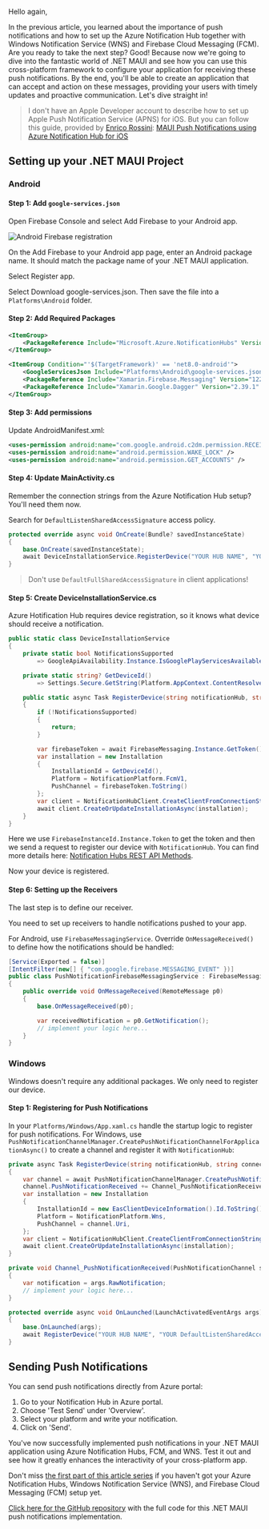 Hello again,

In the previous article, you learned about the importance of push notifications and how to set up the Azure Notification Hub together with Windows Notification Service (WNS) and Firebase Cloud Messaging (FCM). Are you ready to take the next step? Good! Because now we're going to dive into the fantastic world of .NET MAUI and see how you can use this cross-platform framework to configure your application for receiving these push notifications. By the end, you'll be able to create an application that can accept and action on these messages, providing your users with timely updates and proactive communication. Let's dive straight in!

> I don't have an Apple Developer account to describe how to set up Apple Push Notification Service (APNS) for iOS. But you can follow this guide, provided by [Enrico Rossini](https://github.com/erossini): [MAUI Push Notifications using Azure Notification Hub for iOS](https://puresourcecode.com/dotnet/maui/maui-push-notifications-using-azure-notification-hub-for-ios/)

## Setting up your .NET MAUI Project

### Android

#### Step 1: Add `google-services.json`

Open Firebase Console and select Add Firebase to your Android app.

![Android Firebase registration](https://ik.imagekit.io/VladislavAntonyuk/vladislavantonyuk/articles/45/45-1.png)

On the Add Firebase to your Android app page, enter an Android package name. It should match the package name of your .NET MAUI application.

Select Register app.

Select Download google-services.json. Then save the file into a `Platforms\Android` folder.

#### Step 2: Add Required Packages

```xml
<ItemGroup>
	<PackageReference Include="Microsoft.Azure.NotificationHubs" Version="4.2.0" />
</ItemGroup>

<ItemGroup Condition="'$(TargetFramework)' == 'net8.0-android'">
    <GoogleServicesJson Include="Platforms\Android\google-services.json" />
    <PackageReference Include="Xamarin.Firebase.Messaging" Version="122.0.0" />
    <PackageReference Include="Xamarin.Google.Dagger" Version="2.39.1" />
</ItemGroup>
```

#### Step 3: Add permissions

Update AndroidManifest.xml:

```xml
<uses-permission android:name="com.google.android.c2dm.permission.RECEIVE" />
<uses-permission android:name="android.permission.WAKE_LOCK" />
<uses-permission android:name="android.permission.GET_ACCOUNTS" />
```

#### Step 4: Update MainActivity.cs

Remember the connection strings from the Azure Notification Hub setup? You'll need them now.

Search for `DefaultListenSharedAccessSignature` access policy.

```csharp
protected override async void OnCreate(Bundle? savedInstanceState)
{
    base.OnCreate(savedInstanceState);
    await DeviceInstallationService.RegisterDevice("YOUR HUB NAME", "YOUR DefaultListenSharedAccessSignature");
}
```

> Don't use `DefaultFullSharedAccessSignature` in client applications!

#### Step 5: Create DeviceInstallationService.cs

Azure Hotification Hub requires device registration, so it knows what device should receive a notification.

```csharp
public static class DeviceInstallationService
{
	private static bool NotificationsSupported
		=> GoogleApiAvailability.Instance.IsGooglePlayServicesAvailable(Platform.AppContext) == ConnectionResult.Success;

	private static string? GetDeviceId()
		=> Settings.Secure.GetString(Platform.AppContext.ContentResolver, Settings.Secure.AndroidId);

	public static async Task RegisterDevice(string notificationHub, string connectionString)
	{
		if (!NotificationsSupported)
		{
			return;
		}

		var firebaseToken = await FirebaseMessaging.Instance.GetToken();
		var installation = new Installation
		{
			InstallationId = GetDeviceId(),
			Platform = NotificationPlatform.FcmV1,
			PushChannel = firebaseToken.ToString()
		};
		var client = NotificationHubClient.CreateClientFromConnectionString(connectionString, notificationHub, true);
		await client.CreateOrUpdateInstallationAsync(installation);
	}
}
```

Here we use `FirebaseInstanceId.Instance.Token` to get the token and then we send a request to register our device with `NotificationHub`. You can find more details here: [Notification Hubs REST API Methods](https://learn.microsoft.com/en-us/previous-versions/azure/reference/mt621153(v=azure.100)).

Now your device is registered.

#### Step 6: Setting up the Receivers

The last step is to define our receiver.

You need to set up receivers to handle notifications pushed to your app.

For Android, use `FirebaseMessagingService`. Override `OnMessageReceived()` to define how the notifications should be handled:

```csharp
[Service(Exported = false)]
[IntentFilter(new[] { "com.google.firebase.MESSAGING_EVENT" })]
public class PushNotificationFirebaseMessagingService : FirebaseMessagingService
{
	public override void OnMessageReceived(RemoteMessage p0)
	{
		base.OnMessageReceived(p0);

        var receivedNotification = p0.GetNotification();
        // implement your logic here...
	}
}
```

### Windows

Windows doesn't require any additional packages. We only need to register our device.

#### Step 1: Registering for Push Notifications

In your `Platforms/Windows/App.xaml.cs` handle the startup logic to register for push notifications. For Windows, use `PushNotificationChannelManager.CreatePushNotificationChannelForApplicationAsync()` to create a channel and register it with `NotificationHub`:

```csharp
private async Task RegisterDevice(string notificationHub, string connectionString)
{
	var channel = await PushNotificationChannelManager.CreatePushNotificationChannelForApplicationAsync();
	channel.PushNotificationReceived += Channel_PushNotificationReceived;
	var installation = new Installation
	{
		InstallationId = new EasClientDeviceInformation().Id.ToString(),
		Platform = NotificationPlatform.Wns,
		PushChannel = channel.Uri,
	};
	var client = NotificationHubClient.CreateClientFromConnectionString(connectionString, notificationHub, true);
	await client.CreateOrUpdateInstallationAsync(installation);
}

private void Channel_PushNotificationReceived(PushNotificationChannel sender, PushNotificationReceivedEventArgs args)
{
	var notification = args.RawNotification;
	// implement your logic here...
}

protected override async void OnLaunched(LaunchActivatedEventArgs args)
{
	base.OnLaunched(args);
	await RegisterDevice("YOUR HUB NAME", "YOUR DefaultListenSharedAccessSignature");
}
```

## Sending Push Notifications

You can send push notifications directly from Azure portal:

1. Go to your Notification Hub in Azure portal.
2. Choose 'Test Send' under 'Overview'.
3. Select your platform and write your notification.
4. Click on 'Send'.

You've now successfully implemented push notifications in your .NET MAUI application using Azure Notification Hubs, FCM, and WNS. Test it out and see how it greatly enhances the interactivity of your cross-platform app.

Don't miss [the first part of this article series](./articles/.NET-MAUI-Push-Notifications-using-Azure-Notification-Hub.-Part-1.-Setup-Azure-Notification-Hub) if you haven't got your Azure Notification Hubs, Windows Notification Service (WNS), and Firebase Cloud Messaging (FCM) setup yet.

[Click here for the GitHub repository](https://github.com/VladislavAntonyuk/MauiSamples/tree/main/MauiNotifications) with the full code for this .NET MAUI push notifications implementation.
